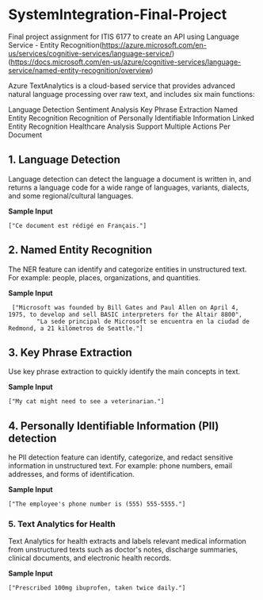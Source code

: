 # SystemIntegration-Final-Project

Final project assignment for ITIS 6177 to create an API using Language Service - Entity Recognition(https://azure.microsoft.com/en-us/services/cognitive-services/language-service/)
(https://docs.microsoft.com/en-us/azure/cognitive-services/language-service/named-entity-recognition/overview)

Azure TextAnalytics is a cloud-based service that provides advanced natural language processing over raw text, and includes six main functions:

Language Detection
Sentiment Analysis
Key Phrase Extraction
Named Entity Recognition
Recognition of Personally Identifiable Information
Linked Entity Recognition
Healthcare Analysis
Support Multiple Actions Per Document


## 1. Language Detection
Language detection can detect the language a document is written in, and returns a language code for a wide range of languages, variants, dialects, and some regional/cultural languages.

**Sample Input**
```
["Ce document est rédigé en Français."]
```

## 2. Named Entity Recognition
The NER feature can identify and categorize entities in unstructured text. For example: people, places, organizations, and quantities.

**Sample Input**
```
 ["Microsoft was founded by Bill Gates and Paul Allen on April 4, 1975, to develop and sell BASIC interpreters for the Altair 8800",
        "La sede principal de Microsoft se encuentra en la ciudad de Redmond, a 21 kilómetros de Seattle."]
```

## 3. Key Phrase Extraction
Use key phrase extraction to quickly identify the main concepts in text.

**Sample Input**
```
["My cat might need to see a veterinarian."]
```

## 4. Personally Identifiable Information (PII) detection
he PII detection feature can identify, categorize, and redact sensitive information in unstructured text. For example: phone numbers, email addresses, and forms of identification.

**Sample Input**
```
["The employee's phone number is (555) 555-5555."]
```

### 5. Text Analytics for Health
Text Analytics for health extracts and labels relevant medical information from unstructured texts such as doctor's notes, discharge summaries, clinical documents, and electronic health records.

**Sample Input**
```
["Prescribed 100mg ibuprofen, taken twice daily."]
```

